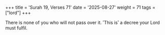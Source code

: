 +++
title = 'Surah 19, Verses 71'
date = '2025-08-27'
weight = 71
tags = ["lord"]
+++

There is none of you who will not pass over it. ˹This is˺ a decree your Lord must fulfil.